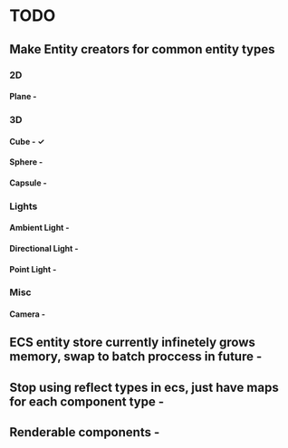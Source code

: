 # TODO

## Make Entity creators for common entity types
### 2D
#### Plane - 
### 3D
#### Cube - ✓
#### Sphere - 
#### Capsule - 
### Lights
#### Ambient Light - 
#### Directional Light -
#### Point Light - 
### Misc
#### Camera -

## ECS entity store currently infinetely grows memory, swap to batch proccess in future - 

## Stop using reflect types in ecs, just have maps for each component type -

## Renderable components - 
